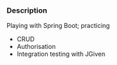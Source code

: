 ### Description
 Playing with Spring Boot; practicing 
 - CRUD
 - Authorisation
 - Integration testing with JGiven